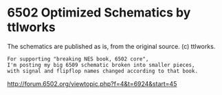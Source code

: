 # 6502 Optimized Schematics by ttlworks

The schematics are published as is, from the original source. (c) ttlworks.

```
For supporting "breaking NES book, 6502 core",
I'm posting my big 6509 schematic broken into smaller pieces,
with signal and flipflop names changed according to that book.
```

http://forum.6502.org/viewtopic.php?f=4&t=6924&start=45
